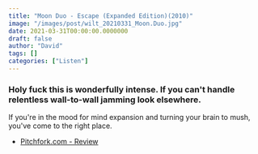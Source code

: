 ```yaml
---
title: "Moon Duo - Escape (Expanded Edition)(2010)"
image: "/images/post/wilt_20210331_Moon.Duo.jpg"
date: 2021-03-31T00:00:00.0000000
draft: false
author: "David"
tags: []
categories: ["Listen"]
---
```

### Holy fuck this is wonderfully intense. If you can't handle relentless wall-to-wall jamming look elsewhere.

 If you're in the mood for mind expansion and turning your brain to mush, you've come to the right place.

-  [Pitchfork.com - Review](https://pitchfork.com/reviews/albums/14117-escape/)